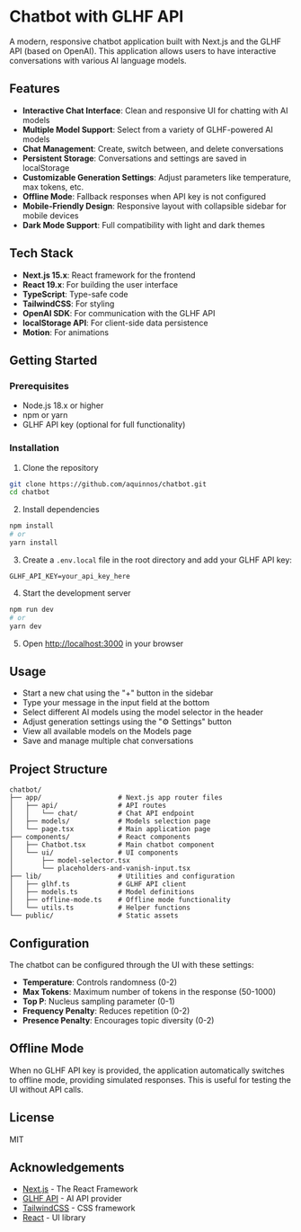 # Chatbot with GLHF API

A modern, responsive chatbot application built with Next.js and the GLHF API (based on OpenAI). This application allows users to have interactive conversations with various AI language models.

## Features

- **Interactive Chat Interface**: Clean and responsive UI for chatting with AI models
- **Multiple Model Support**: Select from a variety of GLHF-powered AI models
- **Chat Management**: Create, switch between, and delete conversations
- **Persistent Storage**: Conversations and settings are saved in localStorage
- **Customizable Generation Settings**: Adjust parameters like temperature, max tokens, etc.
- **Offline Mode**: Fallback responses when API key is not configured
- **Mobile-Friendly Design**: Responsive layout with collapsible sidebar for mobile devices
- **Dark Mode Support**: Full compatibility with light and dark themes

## Tech Stack

- **Next.js 15.x**: React framework for the frontend
- **React 19.x**: For building the user interface
- **TypeScript**: Type-safe code
- **TailwindCSS**: For styling
- **OpenAI SDK**: For communication with the GLHF API
- **localStorage API**: For client-side data persistence
- **Motion**: For animations

## Getting Started

### Prerequisites

- Node.js 18.x or higher
- npm or yarn
- GLHF API key (optional for full functionality)

### Installation

1. Clone the repository

```bash
git clone https://github.com/aquinnos/chatbot.git
cd chatbot
```

2. Install dependencies

```bash
npm install
# or
yarn install
```

3. Create a `.env.local` file in the root directory and add your GLHF API key:

```
GLHF_API_KEY=your_api_key_here
```

4. Start the development server

```bash
npm run dev
# or
yarn dev
```

5. Open [http://localhost:3000](http://localhost:3000) in your browser

## Usage

- Start a new chat using the "+" button in the sidebar
- Type your message in the input field at the bottom
- Select different AI models using the model selector in the header
- Adjust generation settings using the "⚙️ Settings" button
- View all available models on the Models page
- Save and manage multiple chat conversations

## Project Structure

```
chatbot/
├── app/                   # Next.js app router files
│   ├── api/               # API routes
│   │   └── chat/          # Chat API endpoint
│   ├── models/            # Models selection page
│   └── page.tsx           # Main application page
├── components/            # React components
│   ├── Chatbot.tsx        # Main chatbot component
│   └── ui/                # UI components
│       ├── model-selector.tsx
│       └── placeholders-and-vanish-input.tsx
├── lib/                   # Utilities and configuration
│   ├── glhf.ts            # GLHF API client
│   ├── models.ts          # Model definitions
│   ├── offline-mode.ts    # Offline mode functionality
│   └── utils.ts           # Helper functions
└── public/                # Static assets
```

## Configuration

The chatbot can be configured through the UI with these settings:

- **Temperature**: Controls randomness (0-2)
- **Max Tokens**: Maximum number of tokens in the response (50-1000)
- **Top P**: Nucleus sampling parameter (0-1)
- **Frequency Penalty**: Reduces repetition (0-2)
- **Presence Penalty**: Encourages topic diversity (0-2)

## Offline Mode

When no GLHF API key is provided, the application automatically switches to offline mode, providing simulated responses. This is useful for testing the UI without API calls.

## License

MIT

## Acknowledgements

- [Next.js](https://nextjs.org/) - The React Framework
- [GLHF API](https://glhf.chat) - AI API provider
- [TailwindCSS](https://tailwindcss.com/) - CSS framework
- [React](https://reactjs.org/) - UI library
